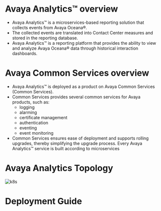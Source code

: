 # Avaya Analytics™ overview
- Avaya Analytics™ is a microservices-based reporting solution that collects events from Avaya 
Oceana®.
- The collected events are translated into Contact Center measures and stored in the reporting 
database.
- Avaya Analytics™ is a reporting platform that provides the ability to view and analyze Avaya 
Oceana® data through historical interaction dashboards.

# Avaya Common Services overview
- Avaya Analytics™ is deployed as a product on Avaya Common Services (Common Services).
- Common Services provides several common services for Avaya products, such as:
  - logging
  - alarming
  - certificate management
  - authentication
  - eventing
  - event monitoring
- Common Services ensures ease of deployment and supports rolling upgrades, thereby simplifying the upgrade process. Every Avaya Analytics™ service is built according to microservices 
# Avaya Analytics Topology
![k8s](https://github.com/ManuSureshh/Avaya-Analytics_K8s/assets/155379347/a17a3779-1cfd-47b0-ae10-5f473bfb3558)

# Deployment Guide

